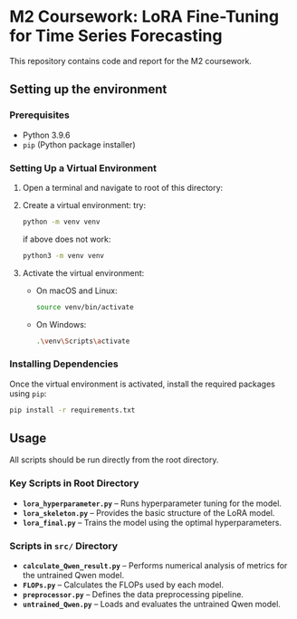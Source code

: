 # M2 Coursework: LoRA Fine-Tuning for Time Series Forecasting

This repository contains code and report for the M2 coursework. 


## Setting up the environment 

### Prerequisites

- Python 3.9.6
- `pip` (Python package installer)

### Setting Up a Virtual Environment

1. Open a terminal and navigate to root of this directory:


2. Create a virtual environment:
    try:
    ```sh
    python -m venv venv
    ```
    if above does not work: 
    ```sh
    python3 -m venv venv
    ```

3. Activate the virtual environment:

    - On macOS and Linux:

        ```sh
        source venv/bin/activate
        ```

    - On Windows:

        ```sh
        .\venv\Scripts\activate
        ```

### Installing Dependencies

Once the virtual environment is activated, install the required packages using `pip`:

```sh
pip install -r requirements.txt
```

## Usage
All scripts should be run directly from the root directory.

### Key Scripts in Root Directory

- **`lora_hyperparameter.py`** – Runs hyperparameter tuning for the model.
- **`lora_skeleton.py`** – Provides the basic structure of the LoRA model.
- **`lora_final.py`** – Trains the model using the optimal hyperparameters.

### Scripts in `src/` Directory

- **`calculate_Qwen_result.py`** – Performs numerical analysis of metrics for the untrained Qwen model.
- **`FLOPs.py`** – Calculates the FLOPs used by each model.
- **`preprocessor.py`** – Defines the data preprocessing pipeline.
- **`untrained_Qwen.py`** – Loads and evaluates the untrained Qwen model.


